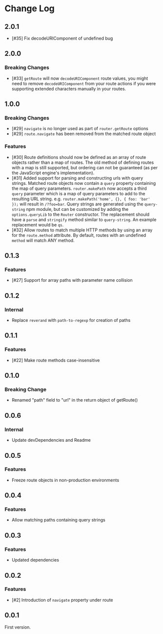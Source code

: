 # Change Log

## 2.0.1

 * [#35] Fix decodeURIComponent of undefined bug

## 2.0.0

### Breaking Changes

 * [#33] `getRoute` will now `decodeURIComponent` route values, you might need to remove `decodeURIComponent` from your route actions if you were supporting extended characters manually in your routes.

## 1.0.0

### Breaking Changes

 * [#29] `navigate` is no longer used as part of `router.getRoute` options
 * [#29] `route.navigate` has been removed from the matched route object

### Features

 * [#30] Route definitions should now be defined as an array of route objects
 rather than a map of routes. The old method of defining routes with a map
 is still supported, but ordering can not be guaranteed (as per the JavaScript
 engine's implementation).
 * [#31] Added support for parsing and constructing urls with query strings.
 Matched route objects now contain a `query` property containing the map of
 query parameters. `router.makePath` now accepts a third `query` parameter
 which is a map of query parameters to add to the resulting URL string. e.g.
 `router.makePath('home', {}, { foo: 'bar' });` will result in `/?foo=bar`.
 Query strings are generated using the `query-string` npm module, but can
 be customized by adding the `options.queryLib` to the `Router` constructor.
 The replacement should have a `parse` and `stringify` method similar to
 `query-string`. An example replacement would be `qs`.
 * [#32] Allow routes to match multiple HTTP methods by using an array
 for the `route.method` attribute. By default, routes with an undefined
 `method` will match ANY method.

## 0.1.3

### Features

 * [#27] Support for array paths with parameter name collision

## 0.1.2

### Internal

 * Replace `reverand` with `path-to-regexp` for creation of paths

## 0.1.1

### Features

 * [#22] Make route methods case-insensitive

## 0.1.0

### Breaking Change

 * Renamed "path" field to "url" in the return object of getRoute()

## 0.0.6

### Internal

 * Update devDependencies and Readme

## 0.0.5

### Features

 * Freeze route objects in non-production environments

## 0.0.4

### Features

 * Allow matching paths containing query strings

## 0.0.3

### Features

 * Updated dependencies

## 0.0.2

### Features

 * [#2] Introduction of `navigate` property under route

## 0.0.1

First version.
